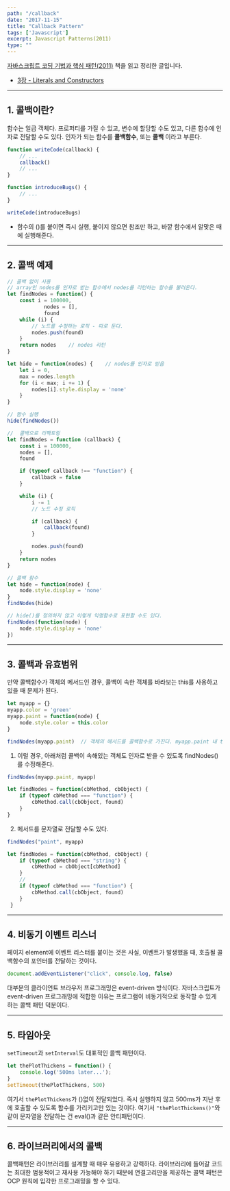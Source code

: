 ```yaml
---
path: "/callback"
date: "2017-11-15"
title: "Callback Pattern"
tags: ['Javascript']
excerpt: Javascript Patterns(2011)
type: ""
---
```


[자바스크립트 코딩 기법과 핵심 패턴(2011)](https://g.co/kgs/AkNCEg) 책을 읽고 정리한 글입니다.
- [3장 - Literals and Constructors](https://jyhwng.github.io/blog/literals-and-constructors)

---

## 1. 콜백이란?

함수는 일급 객체다. 프로퍼티를 가질 수 있고, 변수에 할당할 수도 있고, 다른 함수에 인자로 전달할 수도 있다. 인자가 되는 함수를 __콜백함수__, 또는 __콜백__ 이라고 부른다.

```Javascript
function writeCode(callback) {
    // ...
    callback()
    // ...
}

function introduceBugs() {
    // ...
}

writeCode(introduceBugs)
```

- 함수의 ()를 붙이면 즉시 실행, 붙이지 않으면 참조만 하고, 바깥 함수에서 알맞은 때에 실행해준다.

---

## 2. 콜백 예제

```Javascript
// 콜백 없이 사용
// array인 nodes를 인자로 받는 함수에서 nodes를 리턴하는 함수를 불러온다.
let findNodes = function() {
    const i = 100000,
            nodes = [],
            found
    while (i) {
        // 노드를 수정하는 로직 - 따로 둔다.
        nodes.push(found)
    }
    return nodes    // nodes 리턴
}

let hide = function(nodes) {    // nodes를 인자로 받음
    let i = 0,
    max = nodes.length
    for (i < max; i += 1) {
        nodes[i].style.display = 'none'
    }
}

// 함수 실행
hide(findNodes())
```

```Javascript
//  콜백으로 리팩토링
let findNodes = function (callback) {
    const i = 100000,
    nodes = [],
    found

    if (typeof callback !== "function") {
        callback = false
    }

    while (i) {
        i -= 1
        // 노드 수정 로직

        if (callback) {
            callback(found)
        }

        nodes.push(found)
    }
    return nodes
}

// 콜백 함수
let hide = function(node) {
    node.style.display = 'none'
}
findNodes(hide)
```

```Javascript
// hide()를 정의하지 않고 이렇게 익명함수로 표현할 수도 있다.
findNodes(function(node) {
    node.style.display = 'none'
})
```

---

## 3. 콜백과 유효범위

만약 콜백함수가 객체의 메서드인 경우, 콜백이 속한 객체를 바라보는 this를 사용하고 있을 때 문제가 된다.

```Javascript
let myapp = {}
myapp.color = 'green'
myapp.paint = function(node) {
    node.style.color = this.color
}

findNodes(myapp.paint)  // 객체의 메서드를 콜백함수로 가진다. myapp.paint 내 this는 findNodes에서 바라보는 객체를 가리킬 것이다.
```

1. 이럴 경우, 아래처럼 콜백이 속해있는 객체도 인자로 받을 수 있도록 findNodes()를 수정해준다.

```Javascript
findNodes(myapp.paint, myapp)

let findNodes = function(cbMethod, cbObject) {
    if (typeof cbMethod === "function") {
        cbMethod.call(cbObject, found)
    }
}
```

2. 메서드를 문자열로 전달할 수도 있다.

```Javascript
findNodes("paint", myapp)

let findNodes = function(cbMethod, cbObject) {
    if (typeof cbMethod === "string") {
        cbMethod = cbObject[cbMethod]
    }
    //
    if (typeof cbMethod === "function") {
        cbMethod.call(cbObject, found)
    }
 }
```

---

## 4. 비동기 이벤트 리스너

페이지 element에 이벤트 리스터를 붙이는 것은 사실, 이벤트가 발생했을 때, 호출될 콜백함수의 포인터를 전달하는 것이다.

```Javascript
document.addEventListener("click", console.log, false)
```

대부분의 클라이언트 브라우저 프로그래밍은 event-driven 방식이다. 자바스크립트가 event-driven 프로그래밍에 적합한 이유는 프로그램이 비동기적으로 동작할 수 있게 하는 콜백 패턴 덕분이다.

---

## 5. 타임아웃

`setTimeout`과 `setInterval`도 대표적인 콜백 패턴이다.

```Javascript
let thePlotThickens = function() {
    console.log('500ms later...');
}
setTimeout(thePlotThickens, 500)
```

여기서 `thePlotThickens`가 ()없이 전달되었다. 즉시 실행하지 않고 500ms가 지난 후에 호출할 수 있도록 함수를 가리키고만 있는 것이다. 여기서 `"thePlotThickens()"`와 같이 문자열을 전달하는 건 eval()과 같은 안티패턴이다.

---

## 6. 라이브러리에서의 콜백

콜백패턴은 라이브러리를 설계할 때 매우 유용하고 강력하다. 라이브러리에 들어갈 코드는 최대한 범용적이고 재사용 가능해야 하기 때문에 연결고리만을 제공하는 콜백 패턴은 OCP 원칙에 입각한 프로그래밍을 할 수 있다.
